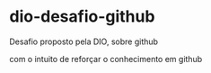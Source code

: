 # dio-desafio-github
Desafio proposto pela DIO, sobre github

com o intuito de reforçar o conhecimento em github
